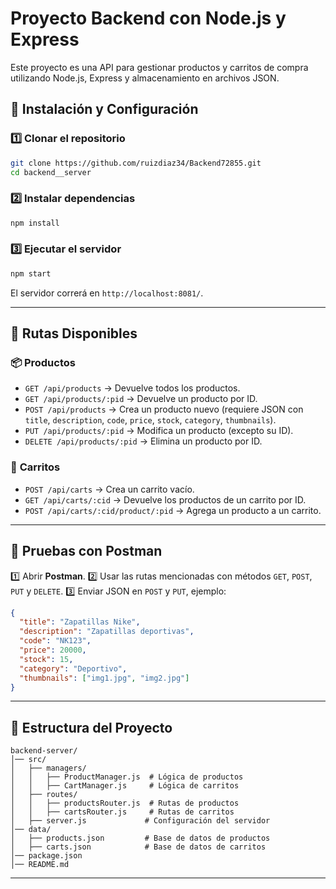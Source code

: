 # Proyecto Backend con Node.js y Express

Este proyecto es una API para gestionar productos y carritos de compra utilizando Node.js, Express y almacenamiento en archivos JSON.

## 🚀 Instalación y Configuración

### 1️⃣ Clonar el repositorio
```bash
git clone https://github.com/ruizdiaz34/Backend72855.git
cd backend__server
```

### 2️⃣ Instalar dependencias
```bash
npm install
```

### 3️⃣ Ejecutar el servidor
```bash
npm start
```
El servidor correrá en `http://localhost:8081/`.

---
## 📌 Rutas Disponibles

### 📦 **Productos**

- `GET /api/products` → Devuelve todos los productos.
- `GET /api/products/:pid` → Devuelve un producto por ID.
- `POST /api/products` → Crea un producto nuevo (requiere JSON con `title`, `description`, `code`, `price`, `stock`, `category`, `thumbnails`).
- `PUT /api/products/:pid` → Modifica un producto (excepto su ID).
- `DELETE /api/products/:pid` → Elimina un producto por ID.

### 🛒 **Carritos**

- `POST /api/carts` → Crea un carrito vacío.
- `GET /api/carts/:cid` → Devuelve los productos de un carrito por ID.
- `POST /api/carts/:cid/product/:pid` → Agrega un producto a un carrito.

---
## 🧪 Pruebas con Postman

1️⃣ Abrir **Postman**.
2️⃣ Usar las rutas mencionadas con métodos `GET`, `POST`, `PUT` y `DELETE`.
3️⃣ Enviar JSON en `POST` y `PUT`, ejemplo:
```json
{
  "title": "Zapatillas Nike",
  "description": "Zapatillas deportivas",
  "code": "NK123",
  "price": 20000,
  "stock": 15,
  "category": "Deportivo",
  "thumbnails": ["img1.jpg", "img2.jpg"]
}
```

---
## 📜 Estructura del Proyecto
```
backend-server/
│── src/
│   ├── managers/
│   │   ├── ProductManager.js  # Lógica de productos
│   │   ├── CartManager.js     # Lógica de carritos
│   ├── routes/
│   │   ├── productsRouter.js  # Rutas de productos
│   │   ├── cartsRouter.js     # Rutas de carritos
│   ├── server.js             # Configuración del servidor
│── data/
│   ├── products.json         # Base de datos de productos
│   ├── carts.json            # Base de datos de carritos
│── package.json
│── README.md
```

---

